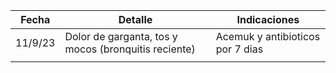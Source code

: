 | Fecha   | Detalle                                              | Indicaciones                     |
| ------- | ---------------------------------------------------- | -------------------------------- |
| 11/9/23 | Dolor de garganta, tos y mocos (bronquitis reciente) | Acemuk y antibioticos por 7 dias |
|         |                                                      |                                  |
